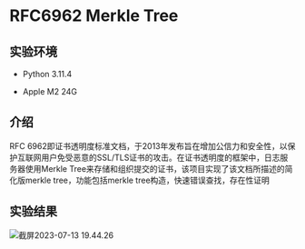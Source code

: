 # RFC6962 Merkle Tree

## 实验环境

+ Python 3.11.4

+ Apple M2 24G

## 介绍

RFC 6962即证书透明度标准文档，于2013年发布旨在增加公信力和安全性，以保护互联网用户免受恶意的SSL/TLS证书的攻击。在证书透明度的框架中，日志服务器使用Merkle Tree来存储和组织提交的证书，该项目实现了该文档所描述的简化版merkle tree，功能包括merkle tree构造，快速错误查找，存在性证明

## 实验结果

![截屏2023-07-13 19.44.26](https://oyrd-1313391192.cos.ap-nanjing.myqcloud.com/images/%E6%88%AA%E5%B1%8F2023-07-13%2019.44.26.png)